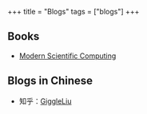 +++
title = "Blogs"
tags = ["blogs"]
+++


## Books
- [Modern Scientific Computing](https://scfp.jinguo-group.science/)

## Blogs in Chinese
- 知乎：[GiggleLiu](https://www.zhihu.com/people/leo-31-42)